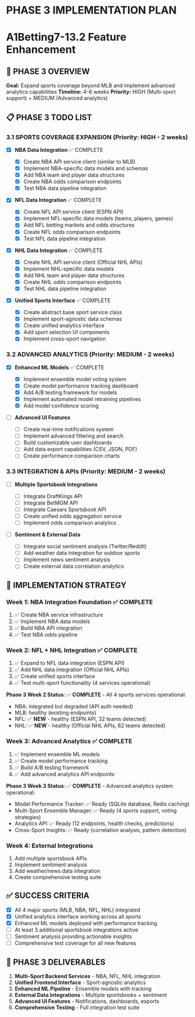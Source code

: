 # PHASE 3 IMPLEMENTATION PLAN

# A1Betting7-13.2 Feature Enhancement

## 🎯 PHASE 3 OVERVIEW

**Goal:** Expand sports coverage beyond MLB and implement advanced analytics capabilities
**Timeline:** 4-6 weeks
**Priority:** HIGH (Multi-sport support) + MEDIUM (Advanced analytics)

## 📋 PHASE 3 TODO LIST

### 3.1 SPORTS COVERAGE EXPANSION (Priority: HIGH - 2 weeks)

- [x] **NBA Data Integration** ✅ COMPLETE

  - [x] Create NBA API service client (similar to MLB)
  - [x] Implement NBA-specific data models and schemas
  - [x] Add NBA team and player data structures
  - [x] Create NBA odds comparison endpoints
  - [x] Test NBA data pipeline integration

- [x] **NFL Data Integration** ✅ COMPLETE

  - [x] Create NFL API service client (ESPN API)
  - [x] Implement NFL-specific data models (teams, players, games)
  - [x] Add NFL betting markets and odds structures
  - [x] Create NFL odds comparison endpoints
  - [x] Test NFL data pipeline integration

- [x] **NHL Data Integration** ✅ COMPLETE

  - [x] Create NHL API service client (Official NHL APIs)
  - [x] Implement NHL-specific data models
  - [x] Add NHL team and player data structures
  - [x] Create NHL odds comparison endpoints
  - [x] Test NHL data pipeline integration

- [x] **Unified Sports Interface** ✅ COMPLETE
  - [x] Create abstract base sport service class
  - [x] Implement sport-agnostic data schemas
  - [x] Create unified analytics interface
  - [x] Add sport selection UI components
  - [x] Implement cross-sport navigation

### 3.2 ADVANCED ANALYTICS (Priority: MEDIUM - 2 weeks)

- [x] **Enhanced ML Models** ✅ COMPLETE

  - [x] Implement ensemble model voting system
  - [x] Create model performance tracking dashboard
  - [x] Add A/B testing framework for models
  - [x] Implement automated model retraining pipelines
  - [x] Add model confidence scoring

- [ ] **Advanced UI Features**
  - [ ] Create real-time notifications system
  - [ ] Implement advanced filtering and search
  - [ ] Build customizable user dashboards
  - [ ] Add data export capabilities (CSV, JSON, PDF)
  - [ ] Create performance comparison charts

### 3.3 INTEGRATION & APIs (Priority: MEDIUM - 2 weeks)

- [ ] **Multiple Sportsbook Integrations**

  - [ ] Integrate DraftKings API
  - [ ] Integrate BetMGM API
  - [ ] Integrate Caesars Sportsbook API
  - [ ] Create unified odds aggregation service
  - [ ] Implement odds comparison analytics

- [ ] **Sentiment & External Data**
  - [ ] Integrate social sentiment analysis (Twitter/Reddit)
  - [ ] Add weather data integration for outdoor sports
  - [ ] Implement news sentiment analysis
  - [ ] Create external data correlation analytics

## 🔧 IMPLEMENTATION STRATEGY

### Week 1: NBA Integration Foundation ✅ COMPLETE

1. ✅ Create NBA service infrastructure
2. ✅ Implement NBA data models
3. ✅ Build NBA API integration
4. ✅ Test NBA odds pipeline

### Week 2: NFL + NHL Integration ✅ COMPLETE

1. ✅ Expand to NFL data integration (ESPN API)
2. ✅ Add NHL data integration (Official NHL APIs)
3. ✅ Create unified sports interface
4. ✅ Test multi-sport functionality (4 services operational)

**Phase 3 Week 2 Status**: ✅ **COMPLETE** - All 4 sports services operational:

- NBA: integrated but degraded (API auth needed)
- MLB: healthy (existing endpoints)
- NFL: ✅ **NEW** - healthy (ESPN API, 32 teams detected)
- NHL: ✅ **NEW** - healthy (Official NHL APIs, 62 teams detected)

### Week 3: Advanced Analytics ✅ COMPLETE

1. ✅ Implement ensemble ML models
2. ✅ Create model performance tracking
3. ✅ Build A/B testing framework
4. ✅ Add advanced analytics API endpoints

**Phase 3 Week 3 Status**: ✅ **COMPLETE** - Advanced analytics system operational:

- Model Performance Tracker: ✅ Ready (SQLite database, Redis caching)
- Multi-Sport Ensemble Manager: ✅ Ready (4 sports support, voting strategies)
- Analytics API: ✅ Ready (12 endpoints, health checks, predictions)
- Cross-Sport Insights: ✅ Ready (correlation analysis, pattern detection)

### Week 4: External Integrations

1. Add multiple sportsbook APIs
2. Implement sentiment analysis
3. Add weather/news data integration
4. Create comprehensive testing suite

## ✅ SUCCESS CRITERIA

- [x] All 4 major sports (MLB, NBA, NFL, NHL) integrated
- [x] Unified analytics interface working across all sports
- [x] Enhanced ML models deployed with performance tracking
- [ ] At least 3 additional sportsbook integrations active
- [ ] Sentiment analysis providing actionable insights
- [ ] Comprehensive test coverage for all new features

## 🎯 PHASE 3 DELIVERABLES

1. **Multi-Sport Backend Services** - NBA, NFL, NHL integration
2. **Unified Frontend Interface** - Sport-agnostic analytics
3. **Enhanced ML Pipeline** - Ensemble models with tracking
4. **External Data Integrations** - Multiple sportsbooks + sentiment
5. **Advanced UI Features** - Notifications, dashboards, exports
6. **Comprehensive Testing** - Full integration test suite
